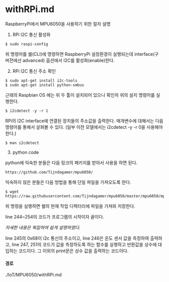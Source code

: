 # withRPi.md

   RaspberryPi에서 MPU6050을 사용하기 위한 절차 설명


1. RPi I2C 통신 활성화

```
$ sudo raspi-config
```

위 명령어를 쉘(CLI)에 명령하면 RaspberryPi 설정환경이 실행되는데 interface(구 버전에선 advanced) 옵션에서 I2C를 활성화(enable)한다.


2. RPi I2C 통신 주소 확인

```
$ sudo apt-get install i2c-tools
$ sudo apt-get install python-smbus 
```

근래의 Raspbian OS 에는 위 두 툴이 설치되어 있으나 확인차 위의 설치 명령어를 실행한다.

```
$ i2cdetect -y -r 1
```

RPi의 I2C interface에 연결된 장치들의 주소값을 출력한다. 매개변수에 대해서는 다음 명령어를 통해서 살펴볼 수 있다.
(일부 이전 모델에서는 i2cdetect -y -r 0을 사용해야 한다.)

```
$ man i2cdetect
```

3. python code

  python에 익숙한 분들은 다음 링크의 패키지를 받아서 사용을 하면 된다.

```
https://github.com/Tijndagamer/mpu6050/
```

  익숙하지 않은 분들은 다음 방법을 통해 단일 파일을 가져오도록 한다.

```
$ wget https://raw.githubusercontent.com/Tijndagamer/mpu6050/master/mpu6050/mpu6050.py
```

 위 명령을 실행하면 쉘의 현재 작업 디렉터리에 파일을 가져와 저장한다. 

line 244~254의 코드가 프로그램의 시작이자 끝이다.

_자세한 내용은 복잡하여 쉽게 설명하였다._
  
line 245의 0x68이 i2c 통신의 주소이고, line 246은 온도 센서 값을 측정하여 출력하고, line 247, 251의 코드가 값을 측정하도록 하는 함수를 실행하고 반환값을 상수에 대입하는 코드이다. 그 이외의 print문은 상수 값을 출력하는 코드이다.

#### 경로
./IoT/MPU6050/withRPi.md